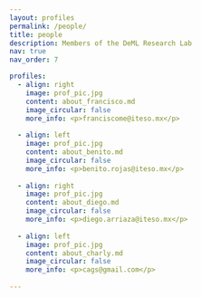 ```yaml
---
layout: profiles
permalink: /people/
title: people
description: Members of the DeML Research Lab
nav: true
nav_order: 7

profiles:
  - align: right
    image: prof_pic.jpg
    content: about_francisco.md
    image_circular: false
    more_info: <p>franciscome@iteso.mx</p>
  
  - align: left
    image: prof_pic.jpg
    content: about_benito.md
    image_circular: false
    more_info: <p>benito.rojas@iteso.mx</p>
  
  - align: right
    image: prof_pic.jpg
    content: about_diego.md
    image_circular: false
    more_info: <p>diego.arriaza@iteso.mx</p>
  
  - align: left
    image: prof_pic.jpg
    content: about_charly.md
    image_circular: false
    more_info: <p>cags@gmail.com</p>
  
---
```

